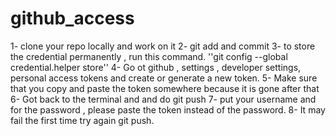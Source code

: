 # github_access

1- clone your repo locally and work on it
2- git add and commit 
3- to store the credential permanently , run this command.
    ''git config --global credential.helper store''
 4- Go ot github , settings , developer settings, personal access tokens and create or generate a new token.
 5- Make sure that you copy and paste the token somewhere because it is gone after that 
 6- Got back to the terminal and and do git push 
 7- put your username and for the password , please paste the token instead of the password.
 8- It may fail the first time try again git push.
